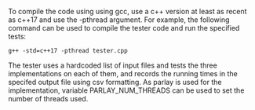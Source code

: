 To compile the code using using gcc, use a c++ version at least as recent as c++17 and use the -pthread argument. For example, the following command can be used to compile the tester code and run the specified tests:
``` 
g++ -std=c++17 -pthread tester.cpp
``` 
The tester uses a hardcoded list of input files and tests the three implementations on each of them, and records the running times in the specifed output file using csv formatting.
As parlay is used for the implementation, variable PARLAY_NUM_THREADS can be used to set the number of threads used.